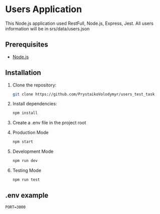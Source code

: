 

# Users Application

This Node.js application used RestFull, Node.js, Express, Jest. All users information will be in srs/data/users.json

## Prerequisites

- [Node.js](https://nodejs.org/)

## Installation

1. Clone the repository:

   ```bash
   git clone https://github.com/PrystaikoVolodymyr/users_test_task

2. Install dependencies:
    ```bash
    npm install

3. Create a .env file in the project root

2. Production Mode
   ```bash
   npm start

3. Development Mode
   ```bash
   npm run dev

4. Testing Mode
   ```bash
   npm run test

## .env example

```
PORT=3000
```
